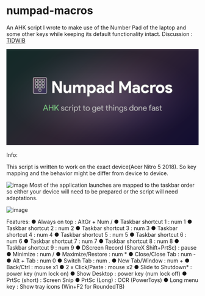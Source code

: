 # numpad-macros
An AHK script I wrote to make use of the Number Pad of the laptop and some other keys while keeping its default functionality intact.
Discussion  :  [TIDWIB](https://t.me/tidwib)

![image](https://github.com/sameerasw/numpad-macros/blob/main/Banner.png)

Info:

 This script is written to work on the exact device(Acer Nitro 5 2018). So key mapping and the behavior might be differ from device to device.
  
![image](https://user-images.githubusercontent.com/68902530/177111874-7d985a5f-0846-4300-b6f4-292439c7fd7a.png)
 Most of the application launches are mapped to the taskbar order so either your device will need to be prepared or the script will need adaptations.
  
![image](https://user-images.githubusercontent.com/68902530/177111740-10954bb0-b657-494c-9ca7-481ca5cdc006.png)
	

Features:
	● Always on top  :  AltGr + Num /
	● Taskbar shortcut 1  :  num 1
	● Taskbar shortcut 2 :  num 2
	● Taskbar shortcut 3  :  num 3
	● Taskbar shortcut 4  :  num 4
	● Taskbar shortcut 5  :  num 5
	● Taskbar shortcut 6  :  num 6
	● Taskbar shortcut 7  :  num 7
	● Taskbar shortcut 8  :  num 8
	● Taskbar shortcut 9  :  num 9
	● DScreen Record (ShareX Shift+PrtSc)  :  pause
	● Minimize  :  num /
	● Maximize/Restore  :  num *
	● Close/Close Tab  :  num -
	● Alt + Tab  :  num 0
	● Switch Tab  :  num .
	● New Tab/Window  :  num +
	● Back/Ctrl  :  mouse x1
	● 2 x Click/Paste  :  mouse x2
	● Slide to Shutdown*  :  power key (num lock on)
	● Show Desktop  :  power key (num lock off)
	● PrtSc (short)  :  Screen Snip
	● PrtSc (Long)  :  OCR (PowerToys)
	● Long menu key  :  Show tray icons (Win+F2 for RoundedTB)
